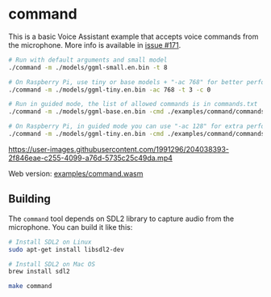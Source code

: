 # command

This is a basic Voice Assistant example that accepts voice commands from the microphone.
More info is available in [issue #171](https://github.com/ggerganov/whisper.cpp/issues/171).

```bash
# Run with default arguments and small model
./command -m ./models/ggml-small.en.bin -t 8

# On Raspberry Pi, use tiny or base models + "-ac 768" for better performance
./command -m ./models/ggml-tiny.en.bin -ac 768 -t 3 -c 0

# Run in guided mode, the list of allowed commands is in commands.txt
./command -m ./models/ggml-base.en.bin -cmd ./examples/command/commands.txt

# On Raspberry Pi, in guided mode you can use "-ac 128" for extra performance
./command -m ./models/ggml-tiny.en.bin -cmd ./examples/command/commands.txt -ac 128 -t 3 -c 0
```

https://user-images.githubusercontent.com/1991296/204038393-2f846eae-c255-4099-a76d-5735c25c49da.mp4

Web version: [examples/command.wasm](/examples/command.wasm)

## Building

The `command` tool depends on SDL2 library to capture audio from the microphone. You can build it like this:

```bash
# Install SDL2 on Linux
sudo apt-get install libsdl2-dev

# Install SDL2 on Mac OS
brew install sdl2

make command
```
